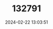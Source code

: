 ---
title: "132791"
category: "Cephalopholis igarashiensis"
draft: false
date: 2024-02-22 13:03:51
languages:
  English: ["Goldbar Grouper", "Japanese Cod", "Garish Hind"]
  Spanish; Castilian: ["Cherna Chillona"]
  Samoan: ["Gatala-sama"]
  Philippine (Other): ["Lapu-lapu"]
  Japanese: ["Shimahata"]
  French: ["Vielle Voyant"]
---